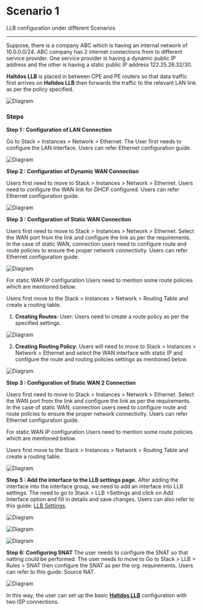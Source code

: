 # Scenario 1

LLB configuration under different Scenarios

---

Suppose, there is a company ABC which is having an internal network of 10.0.0.0/24. ABC company has 2 internet connections from to different service provider. One service provider is having a dynamic public IP address and the other is having a static public IP address 122.25.26.32/30. 

**Haltdos LLB** is placed in between CPE and PE routers so that data traffic first arrives on **Haltdos LLB** then forwards the traffic to the relevant LAN link as per the policy specified.

![Diagram](/img/llb/scenarios/scenario1-1.png)

### Steps

**Step 1 : Configuration of LAN Connection**

Go to Stack > Instances > Network > Ethernet. The User first needs to configure the LAN interface. Users can refer Ethernet configuration guide.

![Diagram](/img/llb/scenarios/scenario1-2.png)

**Step 2 : Configuration of Dynamic WAN Connection**

Users first need to move to Stack > Instances > Network > Ethernet. Users need to configure the WAN link for DHCP configured. Users can refer Ethernet configuration guide.

![Diagram](/img/llb/scenarios/scenario1-3.png)

**Step 3 : Configuration of Static WAN Connection**

Users first need to move to Stack > Instances > Network > Ethernet. Select the WAN port from the link and configure the link as per the requirements. In the case of static WAN, connection users need to configure route and route policies to ensure the proper network connectivity. Users can refer Ethernet configuration guide.

![Diagram](/img/llb/scenarios/scenario1-4.png)

For static WAN IP configuration Users need to mention some route policies which are mentioned below. 

Users first move to the Stack > Instances > Network > Routing Table and create a routing table.

1. **Creating Routes:** User: Users need to create a route policy as per the specified settings.

![Diagram](/img/llb/scenarios/scenario1-5.png)

2. **Creating Routing Policy:** Users will need to move to Stack > Instances > Network > Ethernet and select the WAN interface with static IP and configure the route and routing policies settings as mentioned below.

![Diagram](/img/llb/scenarios/scenario1-6.png)

**Step 3 : Configuration of Static WAN 2 Connection**

Users first need to move to Stack > Instances > Network > Ethernet. Select the WAN port from the link and configure the link as per the requirements. In the case of static WAN, connection users need to configure route and route policies to ensure the proper network connectivity. Users can refer Ethernet configuration guide.

For static WAN IP configuration Users need to mention some route policies which are mentioned below. 

Users first move to the Stack > Instances > Network > Routing Table and create a routing table.

![Diagram](/img/llb/scenarios/scenario1-7.png)

**Step 5 : Add the interface to the LLB settings page.**
After adding the interface into the interface group, we need to add an interface into LLB settings. The need to go to Stack > LLB >Settings and click on Add Interface option and fill in details and save changes. Users can also refer to this guide: [LLB Settings](/products/llb/llb_settings).

![Diagram](/img/llb/scenarios/scenario1-8.png)

![Diagram](/img/llb/scenarios/scenario1-9.png)

![Diagram](/img/llb/scenarios/scenario1-10.png)

**Step 6: Configuring SNAT**
The user needs to configure the SNAT so that natting could be performed. The user needs to move to Go to Stack > LLB > Rules > SNAT then configure the SNAT as per the org. requirements. Users can refer to this guide: Source NAT.

![Diagram](/img/llb/scenarios/scenario1-11.png)

In this way, the user can set up the basic [**Haltdos LLB**](/products/llb) configuration with two ISP connections.